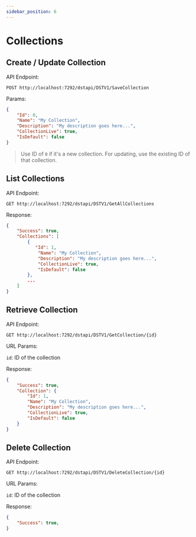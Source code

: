 ```yaml
---
sidebar_position: 6
---
```


# Collections

## Create / Update Collection

API Endpoint:

```
POST http://localhost:7292/dstapi/DSTV1/SaveCollection
```

Params:
```json
{
    "Id": 0,
    "Name": "My Collection",
    "Description": "My description goes here...",
    "CollectionLive": true,
    "IsDefault": false
}
```
> Use ID of `0` if it's a new collection. For updating, use the existing ID of that collection.


## List Collections


API Endpoint:

```
GET http://localhost:7292/dstapi/DSTV1/GetAllCollections
```

Response:
```json
{
    "Success": true,
    "Collections": [
        {
           "Id": 1,
            "Name": "My Collection",
            "Description": "My description goes here...",
            "CollectionLive": true,
            "IsDefault": false 
        },
        ...
    ]
}
```

## Retrieve Collection

API Endpoint:

```
GET http://localhost:7292/dstapi/DSTV1/GetCollection/{id}
```

URL Params:

`id`: ID of the collection

Response:
```json
{
    "Success": true,
    "Collection": {
        "Id": 1,
        "Name": "My Collection",
        "Description": "My description goes here...",
        "CollectionLive": true,
        "IsDefault": false 
    } 
}
```

## Delete Collection

API Endpoint:

```
GET http://localhost:7292/dstapi/DSTV1/DeleteCollection/{id}
```

URL Params:

`id`: ID of the collection

Response:
```json
{
    "Success": true,
}
```